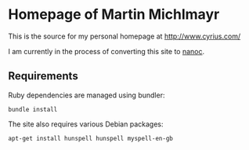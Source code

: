 # Homepage of Martin Michlmayr

This is the source for my personal homepage at <http://www.cyrius.com/>

I am currently in the process of converting this site to [nanoc](http://nanoc.ws/).

## Requirements

Ruby dependencies are managed using bundler:

    bundle install

The site also requires various Debian packages:

    apt-get install hunspell hunspell myspell-en-gb

